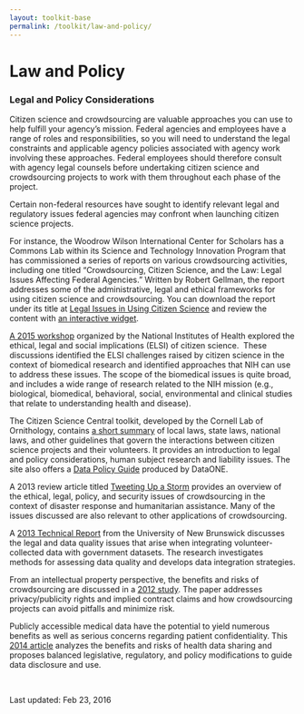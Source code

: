 ```yaml
---
layout: toolkit-base
permalink: /toolkit/law-and-policy/
---
```


<div class="usa-section usa-grid">
<h1 class="page-title">Law and Policy</h1>

								
<h3>Legal and Policy Considerations</h3>
<p>Citizen science and crowdsourcing are valuable approaches you can use to help fulfill your agency’s mission. Federal agencies and employees have a range of roles and responsibilities, so you will need to understand the legal constraints and applicable agency policies associated with agency work involving these approaches. Federal employees should therefore consult with agency legal counsels before undertaking citizen science and crowdsourcing projects to work with them throughout each phase of the project.</p>
<p>Certain non-federal resources have sought to identify relevant legal and regulatory issues federal agencies may confront when launching citizen science projects.</p>
<p>For instance, the Woodrow Wilson International Center for Scholars has a Commons Lab within its Science and Technology Innovation Program that has commissioned a series of reports on various crowdsourcing activities, including one titled “Crowdsourcing, Citizen Science, and the Law: Legal Issues Affecting Federal Agencies.” Written by Robert Gellman, the report addresses some of the administrative, legal and ethical frameworks for using citizen science and crowdsourcing. You can download the report under its title at <a href="https://www.wilsoncenter.org/publication/crowdsourcing-citizen-science-and-the-law-legal-issues-affecting-federal-agencies" target="_blank" class="ext-link" rel="external nofollow" onclick="this.target=&#39;_blank&#39;;">Legal Issues in Using Citizen Science</a> and review the content with <a href="https://www.wilsoncenter.org/publication/citizen-science-the-law-web-enabled-policy-tool" target="_blank" class="ext-link" rel="external nofollow" onclick="this.target=&#39;_blank&#39;;">an interactive widget</a>.</p>
<p><a href="https://www.genome.gov/27559982" target="_blank" class="ext-link" rel="external nofollow" onclick="this.target=&#39;_blank&#39;;">A 2015 workshop</a> organized by the National Institutes of Health explored the ethical, legal and social implications (ELSI) of citizen science.&nbsp; These discussions identified the ELSI challenges raised by citizen science in the context of biomedical research and identified approaches that NIH can use to address these issues. The scope of the biomedical issues is quite broad, and includes a wide range of research related to the NIH mission (e.g., biological, biomedical, behavioral, social, environmental and clinical studies that relate to understanding health and disease).</p>
<p>The Citizen Science Central toolkit, developed by the Cornell Lab of Ornithology, contains <a href="http://www.birds.cornell.edu/citscitoolkit/toolkit/policy/legal-policy" target="_blank" class="ext-link" rel="external nofollow" onclick="this.target=&#39;_blank&#39;;">a short summary</a> of local laws, state laws, national laws, and other guidelines that govern the interactions between citizen science projects and their volunteers. It provides an introduction to legal and policy considerations, human subject research and liability issues. The site also offers a <a href="http://www.birds.cornell.edu/citscitoolkit/toolkit/policy/Bowser%20et%20al%202013%20Data%20Policy%20Guide.pdf/view" target="_blank" class="ext-link" rel="external nofollow" onclick="this.target=&#39;_blank&#39;;">Data Policy Guide</a> produced by DataONE.</p>
<p>A 2013 review article titled <a href="https://www.wilsoncenter.org/publication/tweeting-storm-the-promise-and-perils-crisis-mapping" target="_blank" class="ext-link" rel="external nofollow" onclick="this.target=&#39;_blank&#39;;">Tweeting Up a Storm</a> provides an overview of the ethical, legal, policy, and security issues of crowdsourcing in the context of disaster response and humanitarian assistance. Many of the issues discussed are also relevant to other applications of crowdsourcing.</p>
<p>A <a href="http://www2.unb.ca/gge/Pubs/TR283.pdf" target="_blank" class="ext-link" rel="external nofollow" onclick="this.target=&#39;_blank&#39;;">2013 Technical Report</a> from the University of New Brunswick discusses the legal and data quality issues that arise when integrating volunteer-collected data with government datasets. The research investigates methods for assessing data quality and develops data integration strategies.</p>
<p>From an intellectual property perspective, the benefits and risks of crowdsourcing are discussed in a <a href="http://www.acc.com/legalresources/quickcounsel/caipi.cfm" target="_blank" class="ext-link" rel="external nofollow" onclick="this.target=&#39;_blank&#39;;">2012 study</a>. The paper addresses privacy/publicity rights and implied contract claims and how crowdsourcing projects can avoid pitfalls and minimize risk.</p>
<p>Publicly accessible medical data have the potential to yield numerous benefits as well as serious concerns regarding patient confidentiality. This <a href="http://papers.ssrn.com/sol3/papers.cfm?abstract_id=2491054" target="_blank" class="ext-link" rel="external nofollow" onclick="this.target=&#39;_blank&#39;;">2014 article</a> analyzes the benefits and risks of health data sharing and proposes balanced legislative, regulatory, and policy modifications to guide data disclosure and use.</p>
<p><br></p>
<p>Last updated:  <span class="last-modified-timestamp">Feb 23, 2016</span></p>
</div>